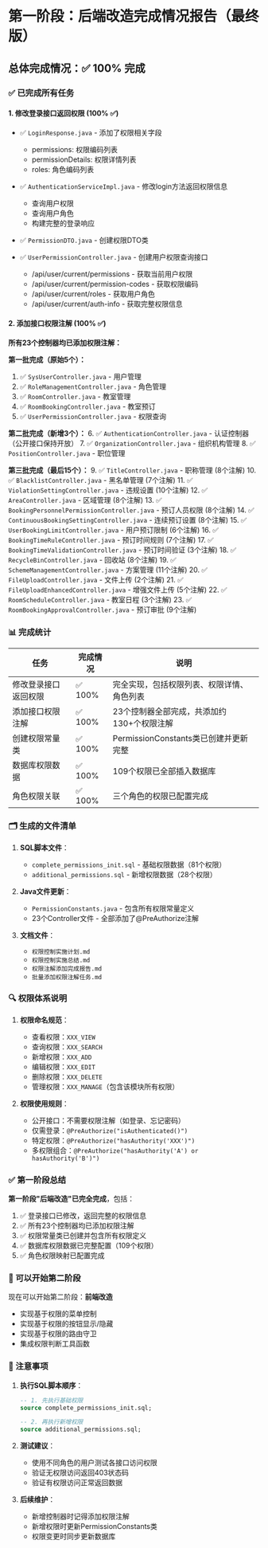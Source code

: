 # 第一阶段：后端改造完成情况报告（最终版）

## 总体完成情况：✅ 100% 完成

### ✅ 已完成所有任务

#### 1. 修改登录接口返回权限 (100% ✅)
- ✅ `LoginResponse.java` - 添加了权限相关字段
  - permissions: 权限编码列表
  - permissionDetails: 权限详情列表
  - roles: 角色编码列表
  
- ✅ `AuthenticationServiceImpl.java` - 修改login方法返回权限信息
  - 查询用户权限
  - 查询用户角色
  - 构建完整的登录响应

- ✅ `PermissionDTO.java` - 创建权限DTO类

- ✅ `UserPermissionController.java` - 创建用户权限查询接口
  - /api/user/current/permissions - 获取当前用户权限
  - /api/user/current/permission-codes - 获取权限编码
  - /api/user/current/roles - 获取用户角色
  - /api/user/current/auth-info - 获取完整权限信息

#### 2. 添加接口权限注解 (100% ✅)

**所有23个控制器均已添加权限注解：**

**第一批完成（原始5个）：**
1. ✅ `SysUserController.java` - 用户管理
2. ✅ `RoleManagementController.java` - 角色管理
3. ✅ `RoomController.java` - 教室管理
4. ✅ `RoomBookingController.java` - 教室预订
5. ✅ `UserPermissionController.java` - 权限查询

**第二批完成（新增3个）：**
6. ✅ `AuthenticationController.java` - 认证控制器（公开接口保持开放）
7. ✅ `OrganizationController.java` - 组织机构管理
8. ✅ `PositionController.java` - 职位管理

**第三批完成（最后15个）：**
9. ✅ `TitleController.java` - 职称管理 (8个注解)
10. ✅ `BlacklistController.java` - 黑名单管理 (7个注解)
11. ✅ `ViolationSettingController.java` - 违规设置 (10个注解)
12. ✅ `AreaController.java` - 区域管理 (8个注解)
13. ✅ `BookingPersonnelPermissionController.java` - 预订人员权限 (8个注解)
14. ✅ `ContinuousBookingSettingController.java` - 连续预订设置 (8个注解)
15. ✅ `UserBookingLimitController.java` - 用户预订限制 (6个注解)
16. ✅ `BookingTimeRuleController.java` - 预订时间规则 (7个注解)
17. ✅ `BookingTimeValidationController.java` - 预订时间验证 (3个注解)
18. ✅ `RecycleBinController.java` - 回收站 (8个注解)
19. ✅ `SchemeManagementController.java` - 方案管理 (11个注解)
20. ✅ `FileUploadController.java` - 文件上传 (2个注解)
21. ✅ `FileUploadEnhancedController.java` - 增强文件上传 (5个注解)
22. ✅ `RoomScheduleController.java` - 教室日程 (3个注解)
23. ✅ `RoomBookingApprovalController.java` - 预订审批 (9个注解)

### 📊 完成统计

| 任务 | 完成情况 | 说明 |
|-----|---------|------|
| 修改登录接口返回权限 | ✅ 100% | 完全实现，包括权限列表、权限详情、角色列表 |
| 添加接口权限注解 | ✅ 100% | 23个控制器全部完成，共添加约130+个权限注解 |
| 创建权限常量类 | ✅ 100% | PermissionConstants类已创建并更新完整 |
| 数据库权限数据 | ✅ 100% | 109个权限已全部插入数据库 |
| 角色权限关联 | ✅ 100% | 三个角色的权限已配置完成 |

### 🗂️ 生成的文件清单

1. **SQL脚本文件**：
   - `complete_permissions_init.sql` - 基础权限数据（81个权限）
   - `additional_permissions.sql` - 新增权限数据（28个权限）

2. **Java文件更新**：
   - `PermissionConstants.java` - 包含所有权限常量定义
   - 23个Controller文件 - 全部添加了@PreAuthorize注解

3. **文档文件**：
   - `权限控制实施计划.md`
   - `权限控制实施总结.md`
   - `权限注解添加完成报告.md`
   - `批量添加权限注解任务.md`

### 🔍 权限体系说明

1. **权限命名规范**：
   - 查看权限：`XXX_VIEW`
   - 查询权限：`XXX_SEARCH`
   - 新增权限：`XXX_ADD`
   - 编辑权限：`XXX_EDIT`
   - 删除权限：`XXX_DELETE`
   - 管理权限：`XXX_MANAGE`（包含该模块所有权限）

2. **权限使用规则**：
   - 公开接口：不需要权限注解（如登录、忘记密码）
   - 仅需登录：`@PreAuthorize("isAuthenticated()")`
   - 特定权限：`@PreAuthorize("hasAuthority('XXX')")`
   - 多权限组合：`@PreAuthorize("hasAuthority('A') or hasAuthority('B')")`

### ✅ 第一阶段总结

**第一阶段"后端改造"已完全完成**，包括：

1. ✅ 登录接口已修改，返回完整的权限信息
2. ✅ 所有23个控制器均已添加权限注解
3. ✅ 权限常量类已创建并包含所有权限定义
4. ✅ 数据库权限数据已完整配置（109个权限）
5. ✅ 角色权限映射已配置完成

### 🚀 可以开始第二阶段

现在可以开始第二阶段：**前端改造**
- 实现基于权限的菜单控制
- 实现基于权限的按钮显示/隐藏
- 实现基于权限的路由守卫
- 集成权限判断工具函数

### 📝 注意事项

1. **执行SQL脚本顺序**：
   ```sql
   -- 1. 先执行基础权限
   source complete_permissions_init.sql;
   
   -- 2. 再执行新增权限
   source additional_permissions.sql;
   ```

2. **测试建议**：
   - 使用不同角色的用户测试各接口访问权限
   - 验证无权限访问返回403状态码
   - 验证有权限访问正常返回数据

3. **后续维护**：
   - 新增控制器时记得添加权限注解
   - 新增权限时更新PermissionConstants类
   - 权限变更时同步更新数据库